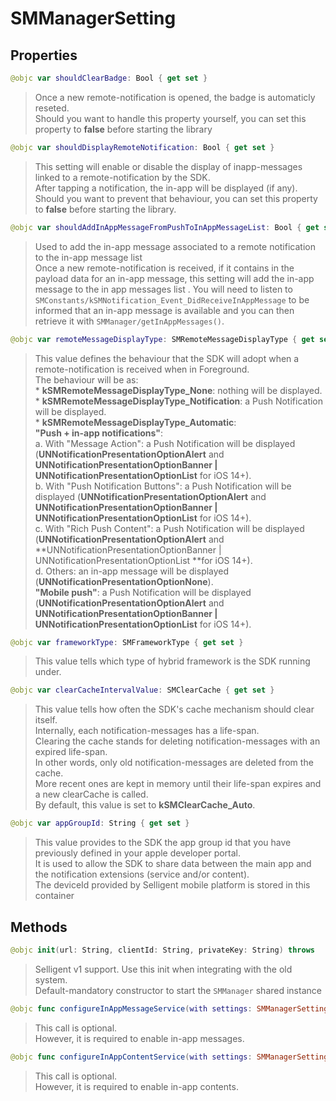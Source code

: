# SMManagerSetting

## Properties
```swift
@objc var shouldClearBadge: Bool { get set }
```

>Once a new remote-notification is opened, the badge is automaticly reseted.<br/>Should you want to handle this property yourself, you can set this property to **false** before starting the library

```swift
@objc var shouldDisplayRemoteNotification: Bool { get set }
```

>This setting will enable or disable the display of inapp-messages linked to a remote-notification by the SDK.<br/>After tapping a notification, the in-app will be displayed (if any).<br/>Should you want to prevent that behaviour, you can set this property to **false** before starting the library.<br/>

```swift
@objc var shouldAddInAppMessageFromPushToInAppMessageList: Bool { get set }
```

>Used to add the in-app message associated to a remote notification to the in-app message list<br/>Once a new remote-notification is received, if it contains in the payload data for an in-app message, this setting will add the in-app message to the in app messages list . You will need to listen to ``SMConstants/kSMNotification_Event_DidReceiveInAppMessage`` to be informed  that an in-app message is available and you can then retrieve it with ``SMManager/getInAppMessages()``.

```swift
@objc var remoteMessageDisplayType: SMRemoteMessageDisplayType { get set }
```

>This value defines the behaviour that the SDK will adopt when a remote-notification is received when in Foreground.<br/>The behaviour will be as:<br/>*  **kSMRemoteMessageDisplayType_None**: nothing will be displayed.<br/>*  **kSMRemoteMessageDisplayType_Notification**: a Push Notification will be displayed.<br/>*  **kSMRemoteMessageDisplayType_Automatic**:<br/>   **"Push + in-app notifications"**:<br/>       a. With "Message Action": a Push Notification will be displayed (**UNNotificationPresentationOptionAlert** and **UNNotificationPresentationOptionBanner | UNNotificationPresentationOptionList** for iOS 14+).<br/>       b. With "Push Notification Buttons": a Push Notification will be displayed (**UNNotificationPresentationOptionAlert** and **UNNotificationPresentationOptionBanner | UNNotificationPresentationOptionList** for iOS 14+).<br/>       c. With "Rich Push Content": a Push Notification will be displayed (**UNNotificationPresentationOptionAlert** and **UNNotificationPresentationOptionBanner | UNNotificationPresentationOptionList **for iOS 14+).<br/>       d. Others: an in-app message will be displayed (**UNNotificationPresentationOptionNone**).<br/>   **"Mobile push"**: a Push Notification will be displayed (**UNNotificationPresentationOptionAlert** and **UNNotificationPresentationOptionBanner | UNNotificationPresentationOptionList** for iOS 14+).<br/>

```swift
@objc var frameworkType: SMFrameworkType { get set }
```

>This value tells which type of hybrid framework is the SDK running under.<br/>

```swift
@objc var clearCacheIntervalValue: SMClearCache { get set }
```

>This value tells how often the SDK's cache mechanism should clear itself.<br/>Internally, each notification-messages has a life-span.<br/>Clearing the cache stands for deleting notification-messages with an expired life-span.<br/>In other words, only old notification-messages are deleted from the cache.<br/>More recent ones are kept in memory until their life-span expires and a new clearCache is called.<br/>By default, this value is set to **kSMClearCache_Auto**.<br/>

```swift
@objc var appGroupId: String { get set }
```

>This value provides to the SDK  the app group id that you have previously defined in your apple developer portal.<br/>It is used to allow the SDK to share data between the main app and the notification extensions (service and/or content).<br/>The deviceId provided by Selligent mobile platform is stored in this container

## Methods
```swift
@objc init(url: String, clientId: String, privateKey: String) throws
```

>Selligent v1 support. Use this init when integrating with the old system.<br/>Default-mandatory constructor to start the ``SMManager`` shared instance<br/>

```swift
@objc func configureInAppMessageService(with settings: SMManagerSettingIAM)
```

>This call is optional.<br/>However, it is required to enable in-app messages.<br/>

```swift
@objc func configureInAppContentService(with settings: SMManagerSettingIAC)
```

>This call is optional.<br/>However, it is required to enable in-app contents.<br/>